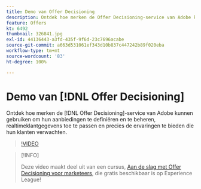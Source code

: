 ```yaml
---
title: Demo van Offer Decisioning
description: Ontdek hoe merken de Offer Decisioning-service van Adobe kunnen gebruiken om hun aanbiedingen te definiëren en te beheren, realtimeklantgegevens toe te passen en precies de ervaringen te bieden die hun klanten verwachten.
feature: Offers
kt: 6492
thumbnail: 326841.jpg
exl-id: 44136443-a3fd-435f-9f6d-23c7696acabe
source-git-commit: a663d531061ef343d10b837c447242b89f020eba
workflow-type: tm+mt
source-wordcount: '83'
ht-degree: 100%

---
```


# Demo van [!DNL Offer Decisioning]

Ontdek hoe merken de [!DNL Offer Decisioning]-service van Adobe kunnen gebruiken om hun aanbiedingen te definiëren en te beheren, realtimeklantgegevens toe te passen en precies de ervaringen te bieden die hun klanten verwachten.

>[!VIDEO](https://video.tv.adobe.com/v/326841?quality=12&learn=on)

>[!INFO]
>
> Deze video maakt deel uit van een cursus, [Aan de slag met Offer Decisioning voor marketeers](https://experienceleague.adobe.com/?recommended=ExperiencePlatform-U-1-2020.1.offerdecisioning), die gratis beschikbaar is op Experience League!
